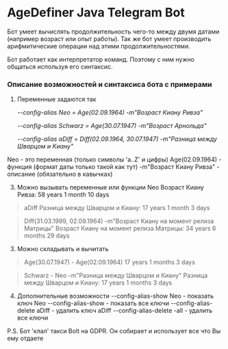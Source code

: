 # AgeDefiner Java Telegram Bot

Бот умеет вычислять продолжительность чего-то между двумя датами (например возраст или опыт работы). Так же бот умеет производить арифмитические операции над этими продолжительностями.

Бот работает как интерпретатор команд. Поэтому с ним нужно общаться используя его синтаксис.

<h3>Описание возможностей и синтаксиса бота с примерами</h3>

1) Переменные задаются так
 
   <i>--config-alias Neo = Age(02.09.1964) -m"Возраст Киану Ривза"</i>

   <i>--config-alias Schwarz = Age(30.07.1947) -m"Возраст Арнольда"</i>

   <i>--config-alias aDiff = Diff(02.09.1964, 30.07.1947) -m"Разница между Шварцом и Киану"</i>
   
Neo - это переменная (только символы 'a..Z' и цифры)
   Age(02.09.1964) - функция (формат даты только такой как тут)
   -m"Возраст Киану Ривза" - описание (обязательно в кавычках)

3) Можно вызывать переменные или функции
Neo
Возраст Киану Ривза:
58 years 1 month 10 days

> aDiff
Разница между Шварцом и Киану:
17 years 1 month 3 days

> Diff(31.03.1999, 02.09.1964) -m"Возраст Киану на момент релиза Матрицы"
Возраст Киану на момент релиза Матрицы:
34 years 6 months 29 days

3) Можно складывать и вычитать
> Age(30.07.1947) - Age(02.09.1964)
17 years 1 months 3 days

> Schwarz - Neo -m"Разница между Шварцом и Киану"
Разница между Шварцом и Киану:
17 years 1 months 3 days

4) Дополнительные возможности
   --config-alias-show Neo - показать ключ Neo
   --config-alias-show - показать все ключи
   --config-alias-delete aDiff - удалить ключ aDiff
   --config-alias-delete -all - удалить все ключи

P.S. Бот 'клал' такси Bolt на GDPR. Он собирает и использует все что Вы ему отдаете